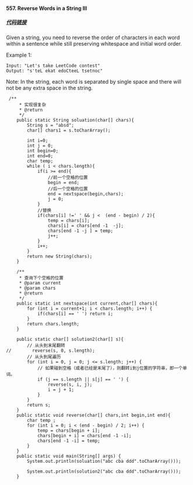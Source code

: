 #### 557. Reverse Words in a String III

##### [代码链接](https://github.com/rensuperk/leetCodeStudy/blob/master/src/main/java/ReverseWordsinaStringIII.java)

Given a string, you need to reverse the order of characters in each word within a sentence while still preserving whitespace and initial word order.

Example 1:
```
Input: "Let's take LeetCode contest"
Output: "s'teL ekat edoCteeL tsetnoc"
```

Note: In the string, each word is separated by single space and there will not be any extra space in the string.

```
 /**
     * 实现很复杂
     * @return
     */
    public static String soluation(char[] chars){
        String s = "absd";
        char[] chars1 = s.toCharArray();

        int i=0;
        int j = 0;
        int begin=0;
        int end=0;
        char temp;
        while ( i < chars.length){
            if(i >= end){
                //前一个空格的位置
                begin = end;
                //后一个空格的位置
                end = nextspace(begin,chars);
                j = 0;
            }
            //替换
            if(chars[i] !=' ' && j <  (end - begin) / 2){
                temp = chars[i];
                chars[i] = chars[end -1  -j];
                chars[end -1 -j ] = temp;
                j++;
            }
            i++;
        }
        return new String(chars);
    }

    /**
     * 查询下个空格的位置
     * @param current
     * @param chars
     * @return
     */
    public static int nextspace(int current,char[] chars){
        for (int i = current+1; i < chars.length; i++) {
            if(chars[i] == ' ') return i;
        }
        return chars.length;
    }

    public static char[] solution2(char[] s){
        // 从头到末尾翻转
//        reverse(s, 0, s.length);
        // 从头到尾遍历
        for (int i = 0, j = 0; j <= s.length; j++) {
            // 如果碰到空格（或者已经是末尾了），则翻转i到j位置的字符串，即一个单词。
            if (j == s.length || s[j] == ' ') {
                reverse(s, i, j);
                i = j + 1;
            }
        }
        return s;
    }
    public static void reverse(char[] chars,int begin,int end){
        char temp ;
        for (int i = 0; i < (end - begin) / 2; i++) {
            temp = chars[begin + i];
            chars[begin + i] = chars[end -1 -i];
            chars[end -1 -i] = temp;
        }
    }
    public static void main(String[] args) {
        System.out.println(soluation("abc cba ddd".toCharArray()));

        System.out.println(solution2("abc cba ddd".toCharArray()));
    }

```
